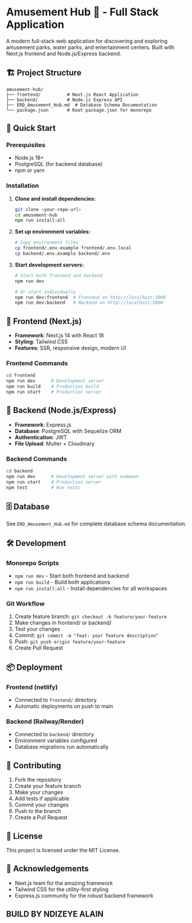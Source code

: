 # Amusement Hub 🎢 - Full Stack Application

A modern full-stack web application for discovering and exploring amusement parks, water parks, and entertainment centers. Built with Next.js frontend and Node.js/Express backend.

## 🏗️ Project Structure

```
amusement-hub/
├── frontend/          # Next.js React Application
├── backend/           # Node.js Express API
├── ERD_Amusement_Hub.md  # Database Schema Documentation
└── package.json       # Root package.json for monorepo
```

## 🚀 Quick Start

### Prerequisites
- Node.js 18+ 
- PostgreSQL (for backend database)
- npm or yarn

### Installation

1. **Clone and install dependencies:**
   ```bash
   git clone <your-repo-url>
   cd amusement-hub
   npm run install:all
   ```

2. **Set up environment variables:**
   ```bash
   # Copy environment files
   cp frontend/.env.example frontend/.env.local
   cp backend/.env.example backend/.env
   ```

3. **Start development servers:**
   ```bash
   # Start both frontend and backend
   npm run dev
   
   # Or start individually
   npm run dev:frontend  # Frontend on http://localhost:3000
   npm run dev:backend   # Backend on http://localhost:5000
   ```

## 📁 Frontend (Next.js)

- **Framework**: Next.js 14 with React 18
- **Styling**: Tailwind CSS
- **Features**: SSR, responsive design, modern UI

### Frontend Commands
```bash
cd frontend
npm run dev      # Development server
npm run build    # Production build
npm run start    # Production server
```

## 🔧 Backend (Node.js/Express)

- **Framework**: Express.js
- **Database**: PostgreSQL with Sequelize ORM
- **Authentication**: JWT
- **File Upload**: Multer + Cloudinary

### Backend Commands
```bash
cd backend
npm run dev      # Development server with nodemon
npm run start    # Production server
npm test         # Run tests
```

## 🗄️ Database

See `ERD_Amusement_Hub.md` for complete database schema documentation.

## 🛠️ Development

### Monorepo Scripts
- `npm run dev` - Start both frontend and backend
- `npm run build` - Build both applications
- `npm run install:all` - Install dependencies for all workspaces

### Git Workflow
1. Create feature branch: `git checkout -b feature/your-feature`
2. Make changes in frontend/ or backend/
3. Test your changes
4. Commit: `git commit -m "feat: your feature description"`
5. Push: `git push origin feature/your-feature`
6. Create Pull Request

## 📦 Deployment

### Frontend (netlify)
- Connected to `frontend/` directory
- Automatic deployments on push to main

### Backend (Railway/Render)
- Connected to `backend/` directory
- Environment variables configured
- Database migrations run automatically

## 🤝 Contributing

1. Fork the repository
2. Create your feature branch
3. Make your changes
4. Add tests if applicable
5. Commit your changes
6. Push to the branch
7. Create a Pull Request

## 📄 License

This project is licensed under the MIT License.

## 🙏 Acknowledgements

- Next.js team for the amazing framework
- Tailwind CSS for the utility-first styling
- Express.js community for the robust backend framework

## BUILD BY NDIZEYE ALAIN